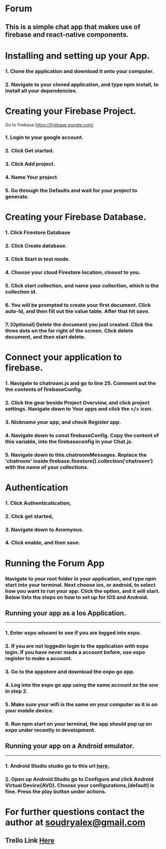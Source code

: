 # Forum

## This is a simple chat app that makes use of firebase and react-native components.

# Installing and setting up your App.

### 1. Clone the application and download  it onto your computer.
### 2. Navigate to your cloned application, and type npm install, to install all your dependencies.

# Creating your Firebase Project.
Go to firebase https://firebase.google.com/

### 1. Login to your google account.

### 2. Click Get started.

### 3. Click Add project.

### 4. Name Your project.

### 5. Go through the Defaults and wait for your project to generate.

# Creating your Firebase Database.

### 1. Click Firestore Database
    
### 2.  Click Create database.

###  3. Click Start in test mode.

###  4. Choose your cloud Firestore location, closest to you.

###  5.  Click start collection, and name your collection, which is the collection id.

###  6. You will be prompted to create your first document. Click auto-Id, and then fill out the value table. After that hit save.

###  7.  (Optional) Delete the document you just created. Click the three dots on the far right of the screen. Click delete document, and then start delete.
    
# Connect your application to firebase.
    
 ### 1. Navigate to chatroom.js and go to line 25. Comment out the the contents of firebaseConfig.

 ### 2. Click the gear beside Project Overview, and click project settings. Navigate down to Your apps and click the </> icon.

### 3. Nickname your app, and check Register app.

### 4. Navigate down to const firebaseConfig. Copy the content of this variable, into the firebaseconfig in your Chat.js.

 ### 5. Navigate down to this.chatroomMessages. Replace the 'chatroom' inside firebase.firestore().collection('chatroom') with the name of your collections. 

# Authentication
    
### 1. Click Authenticatication, 
### 2. Click get started, 
### 3. Navigate down to Anomyous. 
### 4. Click enable, and then save.

# Running the Forum App

### Navigate to your root folder in your application, and type npm start into your terminal. Next choose ios, or android, to select how you want to run your app. Click the option, and it will start. Below lists the steps on how to set up for IOS and Android.

## Running your app as a Ios Application.
---

### 1. Enter expo whoami to see if you are logged into expo.

### 2. If you are not loggedin login to the application with expo login. If you have never made a account before, use expo register to make a account.

### 3. Go to the appstore and download the expo go app.

### 4. Log into the expo go app using the same account as the one in step 2.

### 5. Make sure your wifi is the same on your computer as it is on your mobile device. 

### 6. Run npm start on your terminal, the app should pop up on expo under recently in development.

## Running your app on a Android emulator.
---
### 1. Android Studio studio go to this url [here.](https://developer.android.com/studio/?gclid=Cj0KCQjw-NaJBhDsARIsAAja6dNdOKWSNRkXzCjLr10v98u65DcVk9Pu03K7og4YbRkPUHnBPlU_QlUaAiNAEALw_wcB&gclsrc=aw.ds)
    
### 2. Open up Android Studio go to Configure and click Android Virtual Device(AVD). Choose your configurations,(default) is fine. Press the play button under actions.

# For further questions contact the author at soudryalex@gmail.com

## Trello Link [Here](https://trello.com/b/miHQyw1d/native-mobile-chat-app)